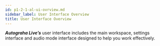 ```yaml
---
id: p1-2-1-al-ui-ovrview.md
sidebar_label: User Interface Overview
title: User Interface Overview
---
```



**_Autograha Live’s_** user interface includes the main workspace, settings interface and audio mode interface designed to help you work effectively.
